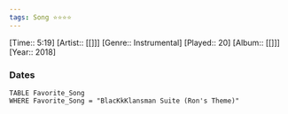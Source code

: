 ```yaml
---
tags: Song ⭐⭐⭐⭐ 
---
```

[Time:: 5:19]
[Artist:: [[]]]
[Genre:: Instrumental]
[Played:: 20]
[Album:: [[]]]
[Year:: 2018]
### Dates
````dataview
TABLE Favorite_Song
WHERE Favorite_Song = "BlacKkKlansman Suite (Ron's Theme)"
````